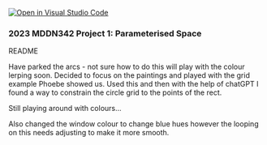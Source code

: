 [![Open in Visual Studio Code](https://classroom.github.com/assets/open-in-vscode-c66648af7eb3fe8bc4f294546bfd86ef473780cde1dea487d3c4ff354943c9ae.svg)](https://classroom.github.com/online_ide?assignment_repo_id=10326179&assignment_repo_type=AssignmentRepo)
### 2023 MDDN342 Project 1: Parameterised Space

README

Have parked the arcs - not sure how to do this will play with the colour lerping soon. Decided to focus on the paintings and played with the grid example Phoebe showed us. Used this and then with the help of chatGPT I found a way to constrain the circle grid to the points of the rect. 

Still playing around with colours... 

Also changed the window colour to change blue hues however the looping on this needs adjusting to make it more smooth. 




